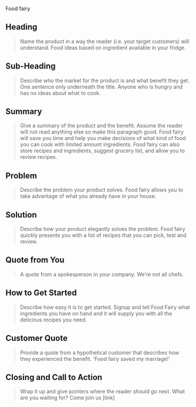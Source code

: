 Food fairy

<!--
> This material was originally posted [here](http://www.quora.com/What-is-Amazons-approach-to-product-development-and-product-management). It is reproduced here for posterities sake.

There is an approach called "working backwards" that is widely used at Amazon. They work backwards from the customer, rather than starting with an idea for a product and trying to bolt customers onto it. While working backwards can be applied to any specific product decision, using this approach is especially important when developing new products or features.

For new initiatives a product manager typically starts by writing an internal press release announcing the finished product. The target audience for the press release is the new/updated product's customers, which can be retail customers or internal users of a tool or technology. Internal press releases are centered around the customer problem, how current solutions (internal or external) fail, and how the new product will blow away existing solutions.

If the benefits listed don't sound very interesting or exciting to customers, then perhaps they're not (and shouldn't be built). Instead, the product manager should keep iterating on the press release until they've come up with benefits that actually sound like benefits. Iterating on a press release is a lot less expensive than iterating on the product itself (and quicker!).

If the press release is more than a page and a half, it is probably too long. Keep it simple. 3-4 sentences for most paragraphs. Cut out the fat. Don't make it into a spec. You can accompany the press release with a FAQ that answers all of the other business or execution questions so the press release can stay focused on what the customer gets. My rule of thumb is that if the press release is hard to write, then the product is probably going to suck. Keep working at it until the outline for each paragraph flows.

Oh, and I also like to write press-releases in what I call "Oprah-speak" for mainstream consumer products. Imagine you're sitting on Oprah's couch and have just explained the product to her, and then you listen as she explains it to her audience. That's "Oprah-speak", not "Geek-speak".

Once the project moves into development, the press release can be used as a touchstone; a guiding light. The product team can ask themselves, "Are we building what is in the press release?" If they find they're spending time building things that aren't in the press release (overbuilding), they need to ask themselves why. This keeps product development focused on achieving the customer benefits and not building extraneous stuff that takes longer to build, takes resources to maintain, and doesn't provide real customer benefit (at least not enough to warrant inclusion in the press release).
 -->

## Heading ##
  > Name the product in a way the reader (i.e. your target customers) will understand.
  > Food ideas based on ingredient available in your fridge.

## Sub-Heading ##
  > Describe who the market for the product is and what benefit they get. One sentence only underneath the title.
  > Anyone who is hungry and has no ideas about what to cook.

## Summary ##
  > Give a summary of the product and the benefit. Assume the reader will not read anything else so make this paragraph good.
  > Food fairy will save you time and help you make decisions of what kind of food you can cook with limited amount ingredients. Food fairy can also store recipes and ingredients, suggest grocery list, and allow you to review recipes.

## Problem ##
  > Describe the problem your product solves.
  > Food fairy allows you to take advantage of what you already have in your house.

## Solution ##
  > Describe how your product elegantly solves the problem.
  > Food fairy quickly presents you with a list of recipes that you can pick, test and review.

## Quote from You ##
  > A quote from a spokesperson in your company.
  > We're not all chefs.

## How to Get Started ##
  > Describe how easy it is to get started.
  > Signup and tell Food Fairy what ingredients you have on hand and it will supply you with all the delicious recipes you need.

## Customer Quote ##
  > Provide a quote from a hypothetical customer that describes how they experienced the benefit.
  > 'Food fairy saved my marriage!'

## Closing and Call to Action ##
  > Wrap it up and give pointers where the reader should go next.
  > What are you waiting for? Come join us [link]
